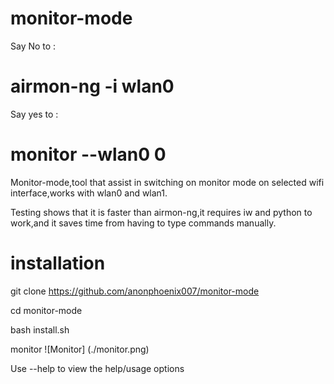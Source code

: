 # monitor-mode

Say No to :
# airmon-ng -i wlan0

Say yes to :
# monitor --wlan0 0

Monitor-mode,tool that assist in switching on monitor mode on selected wifi interface,works with wlan0 and wlan1.

Testing shows that it is faster than airmon-ng,it requires iw and python to work,and it saves time from having to type commands manually.

# installation
git clone https://github.com/anonphoenix007/monitor-mode

cd monitor-mode

bash install.sh

monitor
![Monitor]
(./monitor.png)

Use --help to view the help/usage options
